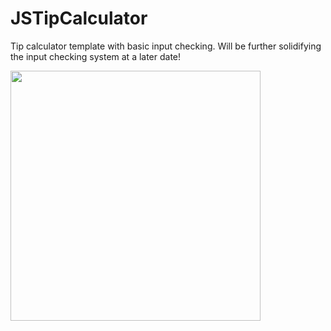 # JSTipCalculator
Tip calculator template with basic input checking. Will be further solidifying the input checking system at a later date!


<img src="/Demo/TipCalc.gif" width="400" >
